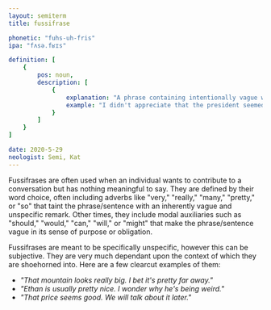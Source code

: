```yaml
---
layout: semiterm
title: fussifrase

phonetic: "fuhs-uh-fris"
ipa: "fʌsə.fʁɪs"

definition: [
	{
		pos: noun,
		description: [
			{
				explanation: "A phrase containing intentionally vague words and/or sentence structure for the purpose of making a very unspecific statement or observation.",
				example: "I didn't appreciate that the president seemed to only speak in fussifrases."
			}
		]
	}
]

date: 2020-5-29
neologist: Semi, Kat
---
```


Fussifrases are often used when an individual wants to contribute to a conversation but has nothing meaningful to say. They are defined by their word choice, often including adverbs like "very," "really," "many," "pretty," or "so" that taint the phrase/sentence with an inherently vague and unspecific remark. Other times, they include modal auxiliaries such as "should," "would," "can," "will," or "might" that make the phrase/sentence vague in its sense of purpose or obligation.

Fussifrases are meant to be specifically unspecific, however this can be subjective. They are very much dependant upon the context of which they are shoehorned into. Here are a few clearcut examples of them:

* *"That mountain looks really big. I bet it's pretty far away."*
* *"Ethan is usually pretty nice. I wonder why he's being weird."*
* *"That price seems good. We will talk about it later."*

<style>
	em {color: var(--paragraph-grey);}
</style>